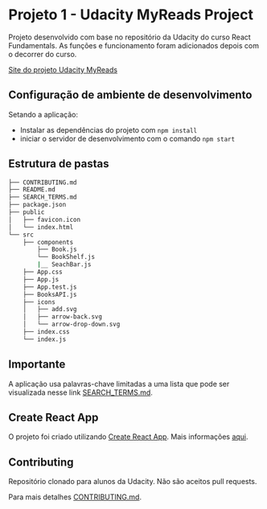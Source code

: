 # Projeto 1 - Udacity MyReads Project

Projeto desenvolvido com base no repositório da Udacity do curso React Fundamentals. As funções e funcionamento foram adicionados depois com o decorrer do curso.

[Site do projeto Udacity MyReads](https://reactreader.netlify.app/)

## Configuração de ambiente de desenvolvimento

Setando a aplicação:

- Instalar as dependências do projeto com `npm install`
- iniciar o servidor de desenvolvimento com o comando `npm start`

## Estrutura de pastas

```bash
├── CONTRIBUTING.md
├── README.md
├── SEARCH_TERMS.md
├── package.json
├── public
│   ├── favicon.icon
│   └── index.html
└── src
    ├── components
        ├── Book.js
        └── BookShelf.js
        |__ SeachBar.js
    ├── App.css
    ├── App.js
    ├── App.test.js
    ├── BooksAPI.js
    ├── icons
    │   ├── add.svg
    │   ├── arrow-back.svg
    │   └── arrow-drop-down.svg
    ├── index.css
    └── index.js
```

## Importante

A aplicação usa palavras-chave limitadas a uma lista que pode ser visualizada nesse link [SEARCH_TERMS.md](SEARCH_TERMS.md).

## Create React App

O projeto foi criado utilizando [Create React App](https://github.com/facebookincubator/create-react-app). Mais informações [aqui](https://github.com/facebookincubator/create-react-app/blob/master/packages/react-scripts/template/README.md).

## Contributing

Repositório clonado para alunos da Udacity. Não são aceitos pull requests.

Para mais detalhes [CONTRIBUTING.md](CONTRIBUTING.md).
